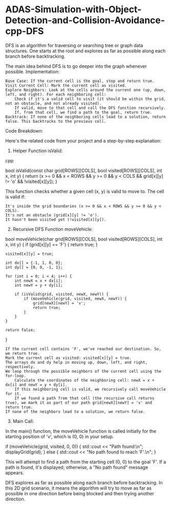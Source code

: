 # ADAS-Simulation-with-Object-Detection-and-Collision-Avoidance-cpp-DFS

DFS is an algorithm for traversing or searching tree or graph data structures. One starts at the root and explores as far as possible along each branch before backtracking.

The main idea behind DFS is to go deeper into the graph whenever possible.
Implementation:

    Base Case: If the current cell is the goal, stop and return true.
    Visit Current Cell: Mark the current cell as visited.
    Explore Neighbors: Look at the cells around the current one (up, down, left, and right). For each neighboring cell:
        Check if it's a valid cell to visit (it should be within the grid, not an obstacle, and not already visited).
        If valid, move to that cell and call the DFS function recursively.
        If, from that cell, we find a path to the goal, return true.
    Backtrack: If none of the neighboring cells lead to a solution, return false. This backtracks to the previous cell.

Code Breakdown:

Here's the related code from your project and a step-by-step explanation:
1. Helper Function isValid:

cpp

bool isValid(const char grid[ROWS][COLS], bool visited[ROWS][COLS], int x, int y) {
    return (x >= 0 && x < ROWS && y >= 0 && y < COLS && grid[x][y] != 'o' && !visited[x][y]);
}

This function checks whether a given cell (x, y) is valid to move to. The cell is valid if:

    It's inside the grid boundaries (x >= 0 && x < ROWS && y >= 0 && y < COLS).
    It's not an obstacle (grid[x][y] != 'o').
    It hasn't been visited yet (!visited[x][y]).

2. Recursive DFS Function moveVehicle:


bool moveVehicle(char grid[ROWS][COLS], bool visited[ROWS][COLS], int x, int y) {
    if (grid[x][y] == 'F') {
        return true;
    }

    visited[x][y] = true;

    int dx[] = {-1, 1, 0, 0};
    int dy[] = {0, 0, -1, 1};

    for (int i = 0; i < 4; i++) {
        int newX = x + dx[i];
        int newY = y + dy[i];

        if (isValid(grid, visited, newX, newY)) {
            if (moveVehicle(grid, visited, newX, newY)) {
                grid[newX][newY] = 'v';
                return true;
            }
        }
    }

    return false;
}

    If the current cell contains 'F', we've reached our destination. So, we return true.
    Mark the current cell as visited: visited[x][y] = true.
    The arrays dx and dy help in moving up, down, left, and right, respectively.
    We loop through the possible neighbors of the current cell using the for-loop.
        Calculate the coordinates of the neighboring cell: newX = x + dx[i] and newY = y + dy[i].
        If this neighboring cell is valid, we recursively call moveVehicle for it.
        If we found a path from that cell (the recursive call returns true), we mark it as part of our path grid[newX][newY] = 'v' and return true.
    If none of the neighbors lead to a solution, we return false.

3. Main Call:

In the main() function, the moveVehicle function is called initially for the starting position of 'v', which is (0, 0) in your setup.


if (moveVehicle(grid, visited, 0, 0)) {
    std::cout << "Path found:\n";
    displayGrid(grid);
} else {
    std::cout << "No path found to reach 'F'.\n";
}

This will attempt to find a path from the starting cell (0, 0) to the goal 'F'. If a path is found, it's displayed; otherwise, a "No path found" message appears.

DFS explores as far as possible along each branch before backtracking. In this 2D grid scenario, it means the algorithm will try to move as far as possible in one direction before being blocked and then trying another direction.

